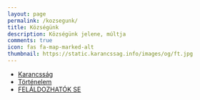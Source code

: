 ```yaml
---
layout: page
permalink: /kozsegunk/
title: Községünk
description: Községünk jelene, múltja
comments: true
icon: fas fa-map-marked-alt
thumbnail: https://static.karancssag.info/images/og/ft.jpg
---
```

+ [Karancsság][1]
+ [Történelem][2]
+ [FELÁLDOZHATÓK SE][3]

[1]:/kozsegunk/karancssag
[2]:/kozsegunk/tortenelem
[3]:/kozsegunk/felaldozhatok-se
